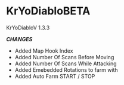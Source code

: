 # KrYoDiabloBETA
KrYoDiabloV 1.3.3 


***CHANGES***
+ Added Map Hook Index
+ Added Number Of Scans Before Moving 
+ Added Number Of Scans While Attacking
+ Added Emebedded Rotations to farm with
+ Added Auto Farm START / STOP